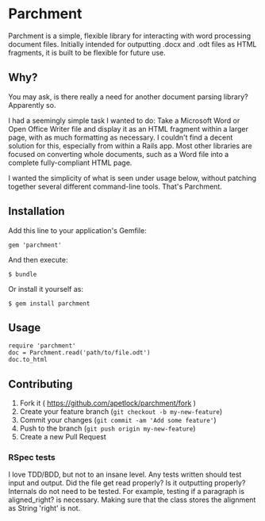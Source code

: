# Parchment

Parchment is a simple, flexible library for interacting with word processing
document files. Initially intended for outputting .docx and .odt files as
HTML fragments, it is built to be flexible for future use.

## Why?

You may ask, is there really a need for another document parsing library?
Apparently so.

I had a seemingly simple task I wanted to do: Take a Microsoft Word or Open
Office Writer file and display it as an HTML fragment within a larger page,
with as much formatting as necessary. I couldn't find a decent solution for
this, especially from within a Rails app. Most other libraries are focused
on converting whole documents, such as a Word file into a complete
fully-compliant HTML page.

I wanted the simplicity of what is seen under usage below, without
patching together several different command-line tools. That's Parchment.

## Installation

Add this line to your application's Gemfile:

    gem 'parchment'

And then execute:

    $ bundle

Or install it yourself as:

    $ gem install parchment

## Usage

    require 'parchment'
    doc = Parchment.read('path/to/file.odt')
    doc.to_html

## Contributing

1. Fork it ( https://github.com/apetlock/parchment/fork )
2. Create your feature branch (`git checkout -b my-new-feature`)
3. Commit your changes (`git commit -am 'Add some feature'`)
4. Push to the branch (`git push origin my-new-feature`)
5. Create a new Pull Request

### RSpec tests

I love TDD/BDD, but not to an insane level. Any tests written should test
input and output. Did the file get read properly? Is it outputting properly?
Internals do not need to be tested. For example, testing if a paragraph is
aligned_right? is necessary. Making sure that the class stores the alignment
as String 'right' is not.
